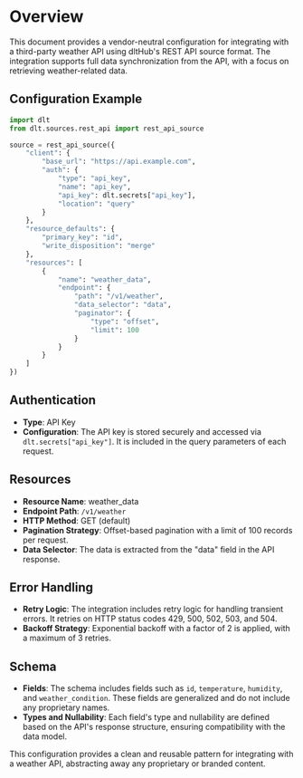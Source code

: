 # Overview

This document provides a vendor-neutral configuration for integrating with a third-party weather API using dltHub's REST API source format. The integration supports full data synchronization from the API, with a focus on retrieving weather-related data.

## Configuration Example

```python
import dlt
from dlt.sources.rest_api import rest_api_source

source = rest_api_source({
    "client": {
        "base_url": "https://api.example.com",
        "auth": {
            "type": "api_key",
            "name": "api_key",
            "api_key": dlt.secrets["api_key"],
            "location": "query"
        }
    },
    "resource_defaults": {
        "primary_key": "id",
        "write_disposition": "merge"
    },
    "resources": [
        {
            "name": "weather_data",
            "endpoint": {
                "path": "/v1/weather",
                "data_selector": "data",
                "paginator": {
                    "type": "offset",
                    "limit": 100
                }
            }
        }
    ]
})
```

## Authentication

- **Type**: API Key
- **Configuration**: The API key is stored securely and accessed via `dlt.secrets["api_key"]`. It is included in the query parameters of each request.

## Resources

- **Resource Name**: weather_data
- **Endpoint Path**: `/v1/weather`
- **HTTP Method**: GET (default)
- **Pagination Strategy**: Offset-based pagination with a limit of 100 records per request.
- **Data Selector**: The data is extracted from the "data" field in the API response.

## Error Handling

- **Retry Logic**: The integration includes retry logic for handling transient errors. It retries on HTTP status codes 429, 500, 502, 503, and 504.
- **Backoff Strategy**: Exponential backoff with a factor of 2 is applied, with a maximum of 3 retries.

## Schema

- **Fields**: The schema includes fields such as `id`, `temperature`, `humidity`, and `weather_condition`. These fields are generalized and do not include any proprietary names.
- **Types and Nullability**: Each field's type and nullability are defined based on the API's response structure, ensuring compatibility with the data model.

This configuration provides a clean and reusable pattern for integrating with a weather API, abstracting away any proprietary or branded content.